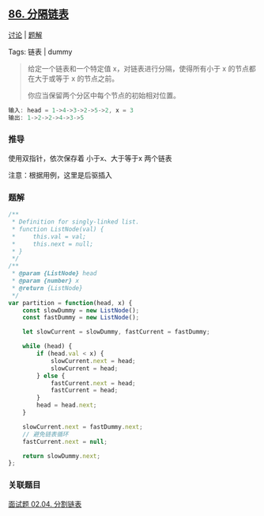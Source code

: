 ## [86. 分隔链表](https://leetcode-cn.com/problems/partition-list/)

[讨论](https://leetcode-cn.com/problems/partition-list/comments/) | [题解](https://leetcode-cn.com/problems/partition-list/solution/)

Tags: 链表 | dummy

> 给定一个链表和一个特定值 x，对链表进行分隔，使得所有小于 x 的节点都在大于或等于 x 的节点之前。
>
> 你应当保留两个分区中每个节点的初始相对位置。

```js
输入: head = 1->4->3->2->5->2, x = 3
输出: 1->2->2->4->3->5
```

### 推导

使用双指针，依次保存着 小于x、大于等于x 两个链表

注意：根据用例，这里是后驱插入

### 题解
```js
/**
 * Definition for singly-linked list.
 * function ListNode(val) {
 *     this.val = val;
 *     this.next = null;
 * }
 */
/**
 * @param {ListNode} head
 * @param {number} x
 * @return {ListNode}
 */
var partition = function(head, x) {
    const slowDummy = new ListNode();
    const fastDummy = new ListNode();

    let slowCurrent = slowDummy, fastCurrent = fastDummy;

    while (head) {
        if (head.val < x) {
            slowCurrent.next = head;
            slowCurrent = head;
        } else {
            fastCurrent.next = head;
            fastCurrent = head;
        }
        head = head.next;
    }

    slowCurrent.next = fastDummy.next;
    // 避免链表循环
    fastCurrent.next = null;

    return slowDummy.next;
};
```

### 关联题目
[面试题 02.04. 分割链表](https://leetcode-cn.com/problems/partition-list-lcci/submissions/)
